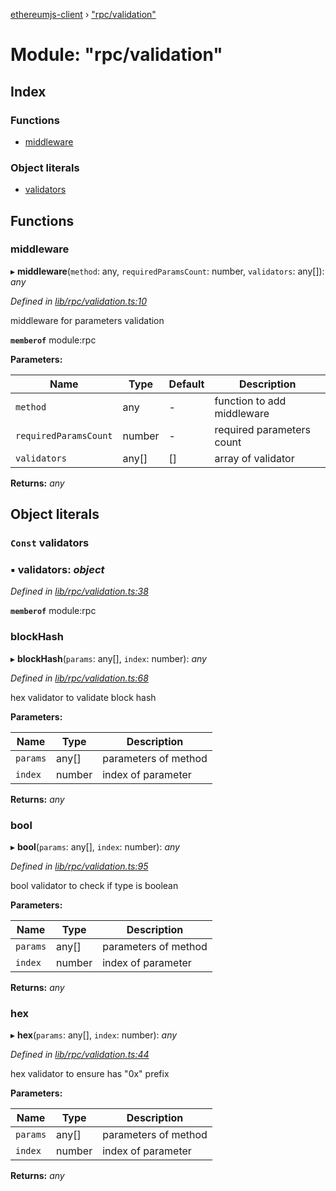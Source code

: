 [ethereumjs-client](../README.md) › ["rpc/validation"](_rpc_validation_.md)

# Module: "rpc/validation"

## Index

### Functions

* [middleware](_rpc_validation_.md#middleware)

### Object literals

* [validators](_rpc_validation_.md#const-validators)

## Functions

###  middleware

▸ **middleware**(`method`: any, `requiredParamsCount`: number, `validators`: any[]): *any*

*Defined in [lib/rpc/validation.ts:10](https://github.com/ethereumjs/ethereumjs-client/blob/master/lib/rpc/validation.ts#L10)*

middleware for parameters validation

**`memberof`** module:rpc

**Parameters:**

Name | Type | Default | Description |
------ | ------ | ------ | ------ |
`method` | any | - | function to add middleware |
`requiredParamsCount` | number | - | required parameters count |
`validators` | any[] | [] | array of validator  |

**Returns:** *any*

## Object literals

### `Const` validators

### ▪ **validators**: *object*

*Defined in [lib/rpc/validation.ts:38](https://github.com/ethereumjs/ethereumjs-client/blob/master/lib/rpc/validation.ts#L38)*

**`memberof`** module:rpc

###  blockHash

▸ **blockHash**(`params`: any[], `index`: number): *any*

*Defined in [lib/rpc/validation.ts:68](https://github.com/ethereumjs/ethereumjs-client/blob/master/lib/rpc/validation.ts#L68)*

hex validator to validate block hash

**Parameters:**

Name | Type | Description |
------ | ------ | ------ |
`params` | any[] | parameters of method |
`index` | number | index of parameter  |

**Returns:** *any*

###  bool

▸ **bool**(`params`: any[], `index`: number): *any*

*Defined in [lib/rpc/validation.ts:95](https://github.com/ethereumjs/ethereumjs-client/blob/master/lib/rpc/validation.ts#L95)*

bool validator to check if type is boolean

**Parameters:**

Name | Type | Description |
------ | ------ | ------ |
`params` | any[] | parameters of method |
`index` | number | index of parameter  |

**Returns:** *any*

###  hex

▸ **hex**(`params`: any[], `index`: number): *any*

*Defined in [lib/rpc/validation.ts:44](https://github.com/ethereumjs/ethereumjs-client/blob/master/lib/rpc/validation.ts#L44)*

hex validator to ensure has "0x" prefix

**Parameters:**

Name | Type | Description |
------ | ------ | ------ |
`params` | any[] | parameters of method |
`index` | number | index of parameter  |

**Returns:** *any*
